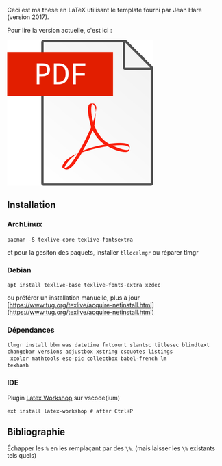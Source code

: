 Ceci est ma thèse en LaTeX utilisant le template fourni par Jean Hare (version 2017).

Pour lire la version actuelle, c'est ici :

[![pdf](./split/files/pdf.png)](https://raw.githubusercontent.com/Hugo-Trentesaux/these_latex/master/split/these_light.pdf)


## Installation

### ArchLinux

```
pacman -S texlive-core texlive-fontsextra
```

et pour la gesiton des paquets, installer `tllocalmgr` ou réparer tlmgr

### Debian

```
apt install texlive-base texlive-fonts-extra xzdec
```

ou préférer un installation manuelle, plus à jour [https://www.tug.org/texlive/acquire-netinstall.html](https://www.tug.org/texlive/acquire-netinstall.html)

### Dépendances

```
tlmgr install bbm was datetime fmtcount slantsc titlesec blindtext changebar versions adjustbox xstring csquotes listings
 xcolor mathtools eso-pic collectbox babel-french lm
texhash
```

### IDE

Plugin [Latex Workshop](https://marketplace.visualstudio.com/items?itemName=James-Yu.latex-workshop) sur vscode(ium)

```
ext install latex-workshop # after Ctrl+P
```

## Bibliographie

Échapper les `%` en les remplaçant par des `\%`. (mais laisser les `\%` existants tels quels)